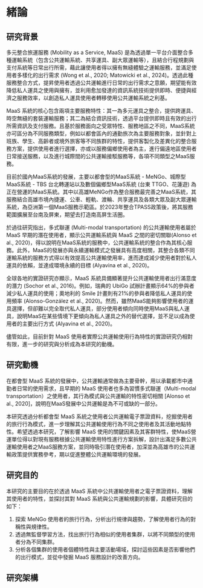 # 緒論
## 研究背景

多元整合旅運服務 (Mobility as a Service, MaaS) 是為透過單一平台介面整合多種運輸系統（包含公共運輸系統、共享運具、副大眾運輸等），且結合行程規劃與支付系統等日常出行所需，藉此讓使用者得以擁有無縫體驗之運輸服務，並滿足使用者多樣化的出行需求 (Wong et al., 2020; Matowicki et al., 2024)。透過此種服務整合方式，提昇使用者透過公共運輸進行日常的出行需求之意願，期望能有效降低私人運具之使用與擁有，並利用愈加發達的資訊系統技術提供即時、便捷與經濟之服務效率，以創造私人運具使用者轉移使用公共運輸系統之利基。

MaaS 系統的核心包含兩項主要服務特性：其一為多元運具之整合，提供跨運具、時空無縫的套裝運輸服務；其二為結合資訊技術，透過平台提供即時且有效的出行所需資訊及支付服務。且基於服務面向之受眾特性、服務地區之不同，MaaS系統亦可區分為不同服務類型，例如以都會區內的通勤旅次為主要服務對象，並針對上班族、學生、高齡者或境外旅客等不同族群的特性，提供客製化及差異化的整合服務方案，提供使用者進行選擇，亦或以服務偏鄉使用者為主，進行偏遠地區使用者日常接送服務，以及進行城際間的公共運輸接駁服務等，各項不同類型之MaaS服務。

目前於國內MaaS系統的發展，主要以都會型的MaaS系統 - MeNGo、城際型MaaS系統 - TBS 台北轉運站以及數個偏鄉型MaaS系統 (台東 TTGO、花蓮遊) 為正在營運的MaaS系統。其中以高雄MeNGo作為整合服務最完善之MaaS系統，其服務結合高雄市境內捷運、公車、輕軌、渡輪、共享運具及各類大眾及副大眾運輸系統，為亞洲第一個MaaS服務示範區。於2023年整合TPASS政策後，將其服務範圍擴展至台南及屏東，期望去打造南高屏生活圈。

於過往研究指出，多式聯運 (Multi-modal transportation) 的公共運輸使用者屬於 MaaS 早期的潛在使用者，顯示公共運輸系統與 MaaS 之間的密切關聯(Alonso et al., 2020)，得以說明在MaaS系統的服務中，公共運輸系統的整合作為其核心服務。此外，MaaS的發展亦與永續運輸模式之發展具有高度相關，其整合各類不同運輸系統的服務方式得以有效提高公共運輸使用率，進而達成減少使用者對於私人運具的依賴，並達成環境永續的目標 (Alyavina et al., 2020)。

 全球各地的實證研究亦顯示，MaaS 系統具備顯著提升公共運輸使用者出行滿意度的潛力 (Sochor et al., 2016)。例如，瑞典的 UbiGo 試辦計畫顯示64%的參與者減少私人運具的使用；奧地利的 Smile 計畫則有21%的參與者降低私人運具的使用頻率 (Alonso-González et al., 2020)。然而，雖然MaaS能夠影響使用者的運具選擇，但卻難以完全取代私人運具，部分使用者傾向同時使用MaaS與私人運具，說明MaaS在某些情境下更傾向為私人運具之外的替代選擇，並不足以成為使用者的主要出行方式 (Alyavina et al., 2020)。 

儘管如此，目前針對 MaaS 使用者實際公共運輸使用行為特性的實證研究仍相對有限，進一步的研究與分析成為本研究的動機。

## 研究動機

在都會型 MaaS 系統的發展中，公共運輸通常做為主要骨幹，用以承載都市中通勤者日常的使用需求，且早期的 MaaS 使用者也多為習慣多式聯運（Multi-modal transportation）之使用者，其行為模式與公共運輸的特性密切相關 [Alonso et al., 2020]，說明在MaaS發展中公共運輸是為不可或缺的一部分。

本研究透過分析都會型 MaaS 系統之使用者公共運輸電子票證資料，挖掘使用者的旅行行為模式，進一步理解其公共運輸使用行為不同之使用者及其活動地點特性。希望透過本研究，了解影響 MaaS 使用的關鍵因素及其客群特性，使MaaS營運單位得以對現有服務根據公共運輸使用特性進行方案拆解，設計出滿足多數公共運輸使用者之MaaS服務方案，並同時吸引潛在使用者，加深並為高雄市的公共運輸政策提供實務參考，期以促進整體公共運輸環境的發展。

## 研究目的

本研究的主要目的在於透過 MaaS 系統中公共運輸使用者之電子票證資料，理解其使用者的特性，並探討其對 MaaS 系統與公共運輸規劃的影響，具體研究目的如下：

1. 探索 MeNGo 使用者的旅行行為，分析出行規律與趨勢，了解使用者行為的對稱性與規律性。
2. 透過無監督學習方法，找出旅行行為相似的使用者集群，以將不同類型的使用者分為不同集群。
3. 分析各個集群的使用者個體特性與主要活動場域，探討這些因素是否影響他們的出行模式，並從中發掘 MaaS 服務設計的改善方向。

## 研究架構







